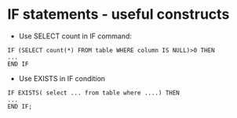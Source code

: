 # IF statements - useful constructs

* Use SELECT count in IF command:
```
IF (SELECT count(*) FROM table WHERE column IS NULL)>0 THEN
...
END IF
```

* Use EXISTS in IF condition
```
IF EXISTS( select ... from table where ....) THEN
...
END IF;
```
